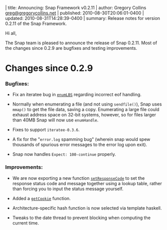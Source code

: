 | title: Announcing: Snap Framework v0.2.11
| author: Gregory Collins <greg@gregorycollins.net>
| published: 2010-08-30T20:06:01-0400
| updated: 2010-08-31T14:28:39-0400
| summary: Release notes for version 0.2.11 of the Snap Framework.

Hi all,

The Snap team is pleased to announce the release of Snap 0.2.11. Most of the
changes since 0.2.9 are bugfixes and testing improvements.

Changes since 0.2.9
=====================

### Bugfixes:

 - Fix an iteratee bug in
   [`enumLBS`](/docs/latest/snap-core/Snap-Iteratee.html#v%3AenumLBS) regarding
   incorrect eof handling.

 - Normally when enumerating a file (and not using `sendfile()`), Snap uses
   `mmap()` to get the file data, saving a copy. Enumerating a large file could
   exhaust address space on 32-bit systems, however, so for files larger than
   40MB Snap will now use `enumHandle`.

 - Fixes to support `iteratee-0.3.6`.

 - A fix for the "`error.log` spamming bug" (wherein snap would spew thousands
   of spurious error messages to the error log upon exit).

 - Snap now handles `Expect: 100-continue` properly.

### Improvements:

 - We are now exporting a new function
   [`setResponseCode`](/docs/latest/snap-core/Snap-Types.html#v%3AsetResponseCode)
   to set the response status code and message together using a lookup table,
   rather than forcing you to input the status message yourself.

 - Added a 
   [`getCookie`](/docs/latest/snap-core/Snap-Types.html#v%3AgetCookie)
   function.

 - Architecture-specific hash function is now selected via template haskell.

 - Tweaks to the date thread to prevent blocking when computing the current
   time.
